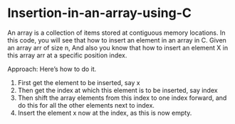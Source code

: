 # Insertion-in-an-array-using-C

An array is a collection of items stored at contiguous memory locations. In this code, you will see that how to insert an element in an array in C.
Given an array arr of size n, And also you know that how to insert an element X in this array arr at a specific position index.

Approach: 
Here’s how to do it.
1. First get the element to be inserted, say x
2. Then get the index at which this element is to be inserted, say index
3. Then shift the array elements from this index to one index forward, and do this for all the other elements next to index.
4. Insert the element x now at the index, as this is now empty.
